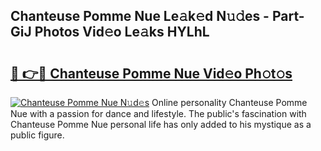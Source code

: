## Chanteuse Pomme Nue Le𝚊k𝚎d N𝚞𝚍es - Part-GiJ Photos Vid𝚎o Le𝚊ks HYLhL

# <h2><a href="http://fb9awnc.evod.top/?m=Chanteuse+Pomme+Nue">🔗 👉🔴 Chanteuse Pomme Nue Vid𝚎o Ph𝚘t𝚘s</a></h2>

[![Chanteuse Pomme Nue N𝚞d𝚎s](https://i.imgur.com/8V9OHl7.gif)](http://fb9awnc.evod.top/?m=Chanteuse+Pomme+Nue)
Online personality Chanteuse Pomme Nue with a passion for dance and lifestyle. The public's fascination with Chanteuse Pomme Nue personal life has only added to his mystique as a public figure. 
